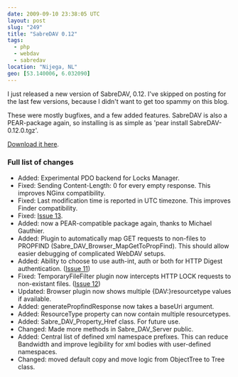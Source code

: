 ```yaml
---
date: 2009-09-10 23:38:05 UTC
layout: post
slug: "249"
title: "SabreDAV 0.12"
tags:
  - php
  - webdav
  - sabredav
location: "Nijega, NL"
geo: [53.140006, 6.032090]
---
```

<p>I just released a new version of SabreDAV, 0.12. I've skipped on posting for the last few versions, because I didn't want to get too spammy on this blog.</p>

<p>These were mostly bugfixes, and a few added features. SabreDAV is also a PEAR-package again, so installing is as simple as 'pear install SabreDAV-0.12.0.tgz'.</p>

<p><a href="https://github.com/fruux/sabre-dav/releases/">Download it here</a>.</p>

<h3>Full list of changes</h3>

<ul>
  <li>Added: Experimental PDO backend for Locks Manager.</li>
  <li>Fixed: Sending Content-Length: 0 for every empty response. This improves NGinx compatibility.</li>
  <li>Fixed: Last modification time is reported in UTC timezone. This improves Finder compatibility.</li>
  <li>Fixed: <a href="http://code.google.com/p/sabredav/issues/detail?id=13">Issue 13</a>.</li>
  <li>Added: now a PEAR-compatible package again, thanks to Michael Gauthier.</li>
  <li>Added: Plugin to automatically map GET requests to non-files to PROPFIND (Sabre_DAV_Browser_MapGetToPropFind). This should allow easier debugging of complicated WebDAV setups.</li>
  <li>Added: Ability to choose to use auth-int, auth or both for HTTP Digest authentication. (<a href="http://code.google.com/p/sabredav/issues/detail?id=11">Issue 11</a>)</li>
  <li>Fixed: TemporaryFileFilter plugin now intercepts HTTP LOCK requests to non-existant files. (<a href="http://code.google.com/p/sabredav/issues/detail?id=12">Issue 12</a>)</li>
  <li>Updated: Browser plugin now shows multiple {DAV:}resourcetype values if available.</li>
  <li>Added: generatePropfindResponse now takes a baseUri argument.</li>
  <li>Added: ResourceType property can now contain multiple resourcetypes.</li>
  <li>Added: Sabre_DAV_Property_Href class. For future use.</li>
  <li>Changed: Made more methods in Sabre_DAV_Server public.</li>
  <li>Added: Central list of defined xml namespace prefixes. This can reduce Bandwidth and improve legibility for xml bodies with user-defined namespaces.</li>
  <li>Changed: moved default copy and move logic from ObjectTree to Tree class.</li>
</ul>
